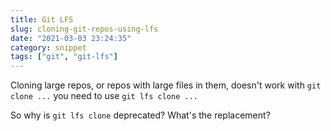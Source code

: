 ```yaml
---
title: Git LFS
slug: cloning-git-repos-using-lfs
date: "2021-03-03 23:24:35"
category: snippet
tags: ["git", "git-lfs"]
---
```


Cloning large repos, or repos with large files in them, doesn't work with `git clone ...` you need to use `git lfs clone ...`

So why is `git lfs clone` deprecated? What's the replacement?
